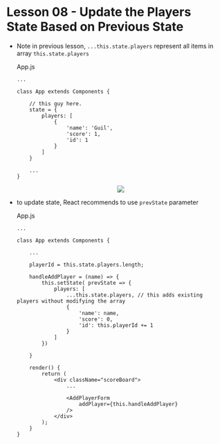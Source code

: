 # Lesson 08 - Update the Players State Based on Previous State


- Note in previous lesson, `...this.state.players` represent all items in array `this.state.players`

    App.js
    ```
    ...

    class App extends Components {

        // this guy here.
        state = {
            players: [
                {
                    'name': 'Guil',
                    'score': 1,
                    'id': 1
                }
            ]
        }

        ...
    }
    ```

    <div style="text-align: center;">
        <img src="https://user-images.githubusercontent.com/6856382/71498403-1d56bc00-2811-11ea-956f-63da3ac10f60.png">
    </div>


- to update state, React recommends to use `prevState` parameter

    App.js
    ```
    ...

    class App extends Components {

        ...

        playerId = this.state.players.length;

        handleAddPlayer = (name) => {
            this.setState( prevState => {
                players: [
                    ...this.state.players, // this adds existing players without modifying the array
                    {
                        'name': name,
                        'score': 0,
                        'id': this.playerId += 1
                    }
                ]
            })

        }

        render() {
            return (
                <div className="scoreBoard">
                    ...

                    <AddPlayerForm
                        addPlayer={this.handleAddPlayer}
                    />
                </div>
            );
        }
    }
    ```